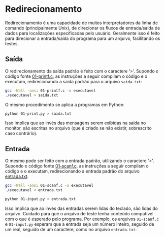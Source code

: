 Redirecionamento
================

Redirecionamento é uma capacidade de muitos interpretadores da linha de comando (principalmente Unix), de direcionar os fluxos de entrada/saída de dados para localizações especificadas pelo usuário. Geralmente isso é feito para direcionar a entrada/saída do programa para um arquivo, facilitando os testes.

Saída
-----

O redirecionamento da saída padrão é feito com o caractere '>'. Supondo o código fonte [01-printf.c](00_Saida/01-printf.c), as instruções a seguir compilam o código e o executam, redirecionando a saída padrão para o arquivo ```saida.txt```:

```bash
gcc -Wall -ansi 01-printf.c -o executavel
./executavel > saida.txt
```

O mesmo procedimento se aplica a programas em Python:

```bash
python 01-print.py > saida.txt
```

Isso implica que ao invés das mensagens serem exibidas na saída no monitor, são escritas no arquivo (que é criado se não existir, sobrescrito caso contrário).

Entrada
-------

O mesmo pode ser feito com a entrada padrão, utilizando o caractere '<'. Supondo o código fonte [01-scanf.c](02_Entrada/01-scanf.c), as instruções a seguir compilam o código e o executam, redirecionando a entrada padrão do arquivo [entrada.txt](02_Entrada/entrada.txt):

```bash
gcc -Wall -ansi 01-scanf.c -o executavel
./executavel < entrada.txt
```

```bash
python 01-input.py < entrada.txt
```

Isso implica que ao invés das entradas serem lidas do teclado, são lidas do arquivo. Cuidado para que o arquivo de teste tenha conteúdo compatível com o que é esperado pelo programa. Por exemplo, os arquivos ```01-scanf.c``` e ```01-input.py``` esperam que a entrada seja um número inteiro, seguido de um real, seguido de um caractere, como no arquivo ```entrada.txt```.
